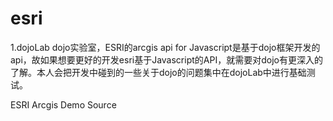 esri
====

1.dojoLab
dojo实验室，ESRI的arcgis api for Javascript是基于dojo框架开发的api，故如果想要更好的开发esri基于Javascript的API，就需要对dojo有更深入的了解。本人会把开发中碰到的一些关于dojo的问题集中在dojoLab中进行基础测试。

ESRI Arcgis Demo Source

